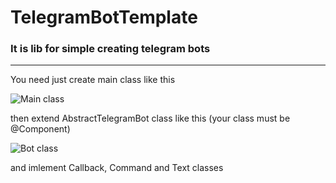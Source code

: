 # TelegramBotTemplate
### It is lib for simple creating telegram bots

---

You need just create main class like this

![Main class](https://i.ibb.co/LxcffQ1/image.png)

then extend AbstractTelegramBot class like this (your class must be @Component)

![Bot class](https://i.ibb.co/6bLQSNR/image.png)

and imlement Callback, Command and Text classes
